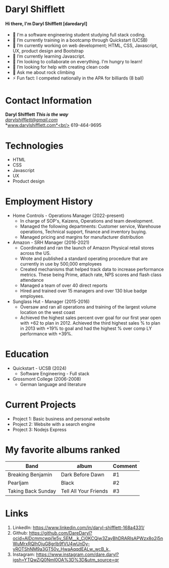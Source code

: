   # Daryl Shifflett
#### Hi there, I'm Daryl Shifflett [daredaryl]
- 👋 I'm a software engineering student studying full stack coding. 
- 🌱 I’m currently training in a bootcamp through Quickstart (UCSB)
- 🔭 I’m currently working on web development; HTML, CSS, Javascript, UX, product design and Bootstrap
- 🌱 I’m currently learning Javascript.
- 👯 I’m looking to collaborate on everything. I'm hungry to learn!
- 🤔 I’m looking for help with creating clean code
- 💬 Ask me about rock climbing
- ⚡ Fun fact: I competed nationally in the APA for billiards (8 ball)

# Contact Information
**Daryl Shifflett _This is the way_**<br/>
*darylshifflett@gmail.com*<br/>
*www.darylshifflett.com*<br/>
619-464-9695

# Technologies
- HTML
- CSS
- Javascript
- UX
- Product design

# Employment History
* Home Controls - Operations Manager (2022-present)
  * In charge of SOP's, Kaizens, Operations and team development.
  * Managed the following departments: Customer service, Warehouse operations, Technical support, finance and inventory buying.
  * Managed pricing and margins for manufacturer distribution
* Amazon - SRH Manager (2016-2021)
  * Coordinated and ran the launch of Amazon Physical retail stores across the US.
  * Wrote and published a standard operating procedure that are currently in use by 500,000 employees
  * Created mechanisms that helped track data to increase performance metrics. These being Prime, attach rate, NPS scores and flash class attendance
  * Managed a team of over 40 direct reports
  * Hired and trained over 15 managers and over 130 blue badge employees. 
* Sunglass Hut - Manager (2015-2016)
  * Oversaw and ran all operations and training of the largest volume location on the west coast
  * Achieved the highest sales percent over goal for our first year open with +62 to plan in 2012. Achieved the third highest sales % to plan in 2013 with +19% to goal and had the highest % over comp LY performance with +39%.

# Education
* Quickstart - UCSB (2024)
  * Software Engineering - Full stack
* Grossmont College (2006-2008)
  * German language and literature
    
# Current Projects
* Project 1: Basic business and personal website
* Project 2: Website with a search engine
* Project 3: Nodejs Express

   
# My favorite albums ranked
Band | album | Comment
------|-----|--------
 Breaking Benjamin| Dark Before Dawn | #1
 Pearljam | Black | #2
 Taking Back Sunday | Tell All Your Friends | #3

# Links
1. LinkedIn: https://www.linkedin.com/in/daryl-shifflett-168a4331/
1. Github: https://github.com/DareDaryl?ocid=AIDcmmcwpj1e5v_SEM__k_Cj0KCQjw3ZayBhDRARIsAPWzx8o2j5nWuMrxRQlhOjuG8grIb9fVU4wUnDy-yROTShNM9a3GT50v_HwaAqqdEALw_wcB_k_
1. Instagram: https://www.instagram.com/dare.daryl?igsh=YTQwZjQ0NmI0OA%3D%3D&utm_source=qr

